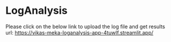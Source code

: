 # LogAnalysis
Please click on the below link to upload the log file and get results <br>
url: https://vikas-meka-loganalysis-app-4tuwlf.streamlit.app/
